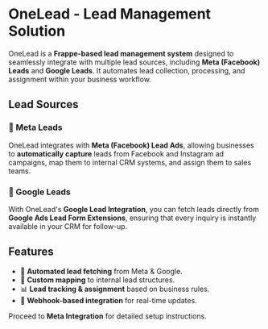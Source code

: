 # OneLead - Lead Management Solution

OneLead is a **Frappe-based lead management system** designed to seamlessly integrate with multiple lead sources, including **Meta (Facebook) Leads** and **Google Leads**. It automates lead collection, processing, and assignment within your business workflow.

## Lead Sources

### 🔹 Meta Leads
OneLead integrates with **Meta (Facebook) Lead Ads**, allowing businesses to **automatically capture** leads from Facebook and Instagram ad campaigns, map them to internal CRM systems, and assign them to sales teams.

### 🔹 Google Leads
With OneLead's **Google Lead Integration**, you can fetch leads directly from **Google Ads Lead Form Extensions**, ensuring that every inquiry is instantly available in your CRM for follow-up.

## Features
- 🔄 **Automated lead fetching** from Meta & Google.
- 📌 **Custom mapping** to internal lead structures.
- 📊 **Lead tracking & assignment** based on business rules.
- 🔗 **Webhook-based integration** for real-time updates.

Proceed to **Meta Integration** for detailed setup instructions.

